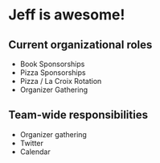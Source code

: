 # Jeff is awesome!

## Current organizational roles
* Book Sponsorships
* Pizza Sponsorships
* Pizza / La Croix Rotation
* Organizer Gathering

## Team-wide responsibilities
* Organizer gathering
* Twitter
* Calendar
